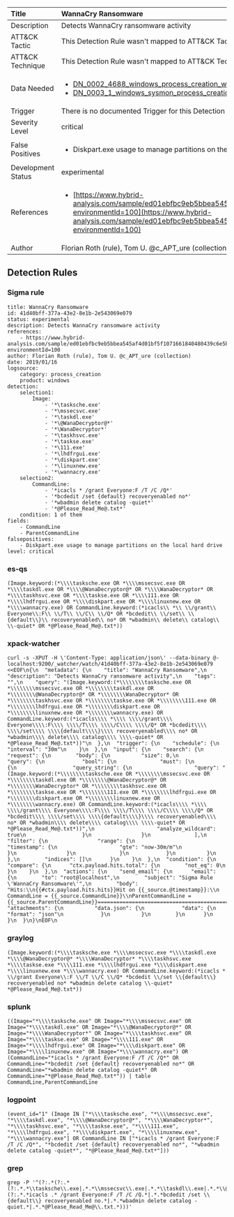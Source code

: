 | Title                | WannaCry Ransomware                                                                                                                                                 |
|:---------------------|:------------------------------------------------------------------------------------------------------------------------------------------------------------|
| Description          | Detects WannaCry ransomware activity                                                                                                                                           |
| ATT&amp;CK Tactic    |   This Detection Rule wasn't mapped to ATT&amp;CK Tactic yet  |
| ATT&amp;CK Technique |  This Detection Rule wasn't mapped to ATT&amp;CK Technique yet  |
| Data Needed          | <ul><li>[DN_0002_4688_windows_process_creation_with_commandline](../Data_Needed/DN_0002_4688_windows_process_creation_with_commandline.md)</li><li>[DN_0003_1_windows_sysmon_process_creation](../Data_Needed/DN_0003_1_windows_sysmon_process_creation.md)</li></ul>  |
| Trigger              |  There is no documented Trigger for this Detection Rule yet  |
| Severity Level       | critical |
| False Positives      | <ul><li>Diskpart.exe usage to manage partitions on the local hard drive</li></ul>  |
| Development Status   | experimental |
| References           | <ul><li>[https://www.hybrid-analysis.com/sample/ed01ebfbc9eb5bbea545af4d01bf5f1071661840480439c6e5babe8e080e41aa?environmentId=100](https://www.hybrid-analysis.com/sample/ed01ebfbc9eb5bbea545af4d01bf5f1071661840480439c6e5babe8e080e41aa?environmentId=100)</li></ul>  |
| Author               | Florian Roth (rule), Tom U. @c_APT_ure (collection) |


## Detection Rules

### Sigma rule

```
title: WannaCry Ransomware
id: 41d40bff-377a-43e2-8e1b-2e543069e079
status: experimental
description: Detects WannaCry ransomware activity
references:
    - https://www.hybrid-analysis.com/sample/ed01ebfbc9eb5bbea545af4d01bf5f1071661840480439c6e5babe8e080e41aa?environmentId=100
author: Florian Roth (rule), Tom U. @c_APT_ure (collection)
date: 2019/01/16
logsource:
    category: process_creation
    product: windows
detection:
    selection1:
        Image:
            - '*\tasksche.exe'
            - '*\mssecsvc.exe'
            - '*\taskdl.exe'
            - '*\@WanaDecryptor@*'
            - '*\WanaDecryptor*'
            - '*\taskhsvc.exe'
            - '*\taskse.exe'
            - '*\111.exe'
            - '*\lhdfrgui.exe'
            - '*\diskpart.exe'
            - '*\linuxnew.exe'
            - '*\wannacry.exe'
    selection2:
        CommandLine:
            - '*icacls * /grant Everyone:F /T /C /Q*'
            - '*bcdedit /set {default} recoveryenabled no*'
            - '*wbadmin delete catalog -quiet*'
            - '*@Please_Read_Me@.txt*'
    condition: 1 of them
fields:
    - CommandLine
    - ParentCommandLine
falsepositives:
    - Diskpart.exe usage to manage partitions on the local hard drive
level: critical

```





### es-qs
    
```
(Image.keyword:(*\\\\tasksche.exe OR *\\\\mssecsvc.exe OR *\\\\taskdl.exe OR *\\\\@WanaDecryptor@* OR *\\\\WanaDecryptor* OR *\\\\taskhsvc.exe OR *\\\\taskse.exe OR *\\\\111.exe OR *\\\\lhdfrgui.exe OR *\\\\diskpart.exe OR *\\\\linuxnew.exe OR *\\\\wannacry.exe) OR CommandLine.keyword:(*icacls\\ *\\ \\/grant\\ Everyone\\:F\\ \\/T\\ \\/C\\ \\/Q* OR *bcdedit\\ \\/set\\ \\{default\\}\\ recoveryenabled\\ no* OR *wbadmin\\ delete\\ catalog\\ \\-quiet* OR *@Please_Read_Me@.txt*))
```


### xpack-watcher
    
```
curl -s -XPUT -H \'Content-Type: application/json\' --data-binary @- localhost:9200/_watcher/watch/41d40bff-377a-43e2-8e1b-2e543069e079 <<EOF\n{\n  "metadata": {\n    "title": "WannaCry Ransomware",\n    "description": "Detects WannaCry ransomware activity",\n    "tags": "",\n    "query": "(Image.keyword:(*\\\\\\\\tasksche.exe OR *\\\\\\\\mssecsvc.exe OR *\\\\\\\\taskdl.exe OR *\\\\\\\\@WanaDecryptor@* OR *\\\\\\\\WanaDecryptor* OR *\\\\\\\\taskhsvc.exe OR *\\\\\\\\taskse.exe OR *\\\\\\\\111.exe OR *\\\\\\\\lhdfrgui.exe OR *\\\\\\\\diskpart.exe OR *\\\\\\\\linuxnew.exe OR *\\\\\\\\wannacry.exe) OR CommandLine.keyword:(*icacls\\\\ *\\\\ \\\\/grant\\\\ Everyone\\\\:F\\\\ \\\\/T\\\\ \\\\/C\\\\ \\\\/Q* OR *bcdedit\\\\ \\\\/set\\\\ \\\\{default\\\\}\\\\ recoveryenabled\\\\ no* OR *wbadmin\\\\ delete\\\\ catalog\\\\ \\\\-quiet* OR *@Please_Read_Me@.txt*))"\n  },\n  "trigger": {\n    "schedule": {\n      "interval": "30m"\n    }\n  },\n  "input": {\n    "search": {\n      "request": {\n        "body": {\n          "size": 0,\n          "query": {\n            "bool": {\n              "must": [\n                {\n                  "query_string": {\n                    "query": "(Image.keyword:(*\\\\\\\\tasksche.exe OR *\\\\\\\\mssecsvc.exe OR *\\\\\\\\taskdl.exe OR *\\\\\\\\@WanaDecryptor@* OR *\\\\\\\\WanaDecryptor* OR *\\\\\\\\taskhsvc.exe OR *\\\\\\\\taskse.exe OR *\\\\\\\\111.exe OR *\\\\\\\\lhdfrgui.exe OR *\\\\\\\\diskpart.exe OR *\\\\\\\\linuxnew.exe OR *\\\\\\\\wannacry.exe) OR CommandLine.keyword:(*icacls\\\\ *\\\\ \\\\/grant\\\\ Everyone\\\\:F\\\\ \\\\/T\\\\ \\\\/C\\\\ \\\\/Q* OR *bcdedit\\\\ \\\\/set\\\\ \\\\{default\\\\}\\\\ recoveryenabled\\\\ no* OR *wbadmin\\\\ delete\\\\ catalog\\\\ \\\\-quiet* OR *@Please_Read_Me@.txt*))",\n                    "analyze_wildcard": true\n                  }\n                }\n              ],\n              "filter": {\n                "range": {\n                  "timestamp": {\n                    "gte": "now-30m/m"\n                  }\n                }\n              }\n            }\n          }\n        },\n        "indices": []\n      }\n    }\n  },\n  "condition": {\n    "compare": {\n      "ctx.payload.hits.total": {\n        "not_eq": 0\n      }\n    }\n  },\n  "actions": {\n    "send_email": {\n      "email": {\n        "to": "root@localhost",\n        "subject": "Sigma Rule \'WannaCry Ransomware\'",\n        "body": "Hits:\\n{{#ctx.payload.hits.hits}}Hit on {{_source.@timestamp}}:\\n      CommandLine = {{_source.CommandLine}}\\nParentCommandLine = {{_source.ParentCommandLine}}================================================================================\\n{{/ctx.payload.hits.hits}}",\n        "attachments": {\n          "data.json": {\n            "data": {\n              "format": "json"\n            }\n          }\n        }\n      }\n    }\n  }\n}\nEOF\n
```


### graylog
    
```
(Image.keyword:(*\\\\tasksche.exe *\\\\mssecsvc.exe *\\\\taskdl.exe *\\\\@WanaDecryptor@* *\\\\WanaDecryptor* *\\\\taskhsvc.exe *\\\\taskse.exe *\\\\111.exe *\\\\lhdfrgui.exe *\\\\diskpart.exe *\\\\linuxnew.exe *\\\\wannacry.exe) OR CommandLine.keyword:(*icacls * \\/grant Everyone\\:F \\/T \\/C \\/Q* *bcdedit \\/set \\{default\\} recoveryenabled no* *wbadmin delete catalog \\-quiet* *@Please_Read_Me@.txt*))
```


### splunk
    
```
((Image="*\\\\tasksche.exe" OR Image="*\\\\mssecsvc.exe" OR Image="*\\\\taskdl.exe" OR Image="*\\\\@WanaDecryptor@*" OR Image="*\\\\WanaDecryptor*" OR Image="*\\\\taskhsvc.exe" OR Image="*\\\\taskse.exe" OR Image="*\\\\111.exe" OR Image="*\\\\lhdfrgui.exe" OR Image="*\\\\diskpart.exe" OR Image="*\\\\linuxnew.exe" OR Image="*\\\\wannacry.exe") OR (CommandLine="*icacls * /grant Everyone:F /T /C /Q*" OR CommandLine="*bcdedit /set {default} recoveryenabled no*" OR CommandLine="*wbadmin delete catalog -quiet*" OR CommandLine="*@Please_Read_Me@.txt*")) | table CommandLine,ParentCommandLine
```


### logpoint
    
```
(event_id="1" (Image IN ["*\\\\tasksche.exe", "*\\\\mssecsvc.exe", "*\\\\taskdl.exe", "*\\\\@WanaDecryptor@*", "*\\\\WanaDecryptor*", "*\\\\taskhsvc.exe", "*\\\\taskse.exe", "*\\\\111.exe", "*\\\\lhdfrgui.exe", "*\\\\diskpart.exe", "*\\\\linuxnew.exe", "*\\\\wannacry.exe"] OR CommandLine IN ["*icacls * /grant Everyone:F /T /C /Q*", "*bcdedit /set {default} recoveryenabled no*", "*wbadmin delete catalog -quiet*", "*@Please_Read_Me@.txt*"]))
```


### grep
    
```
grep -P '^(?:.*(?:.*(?:.*.*\\tasksche\\.exe|.*.*\\mssecsvc\\.exe|.*.*\\taskdl\\.exe|.*.*\\@WanaDecryptor@.*|.*.*\\WanaDecryptor.*|.*.*\\taskhsvc\\.exe|.*.*\\taskse\\.exe|.*.*\\111\\.exe|.*.*\\lhdfrgui\\.exe|.*.*\\diskpart\\.exe|.*.*\\linuxnew\\.exe|.*.*\\wannacry\\.exe)|.*(?:.*.*icacls .* /grant Everyone:F /T /C /Q.*|.*.*bcdedit /set \\{default\\} recoveryenabled no.*|.*.*wbadmin delete catalog -quiet.*|.*.*@Please_Read_Me@\\.txt.*)))'
```



